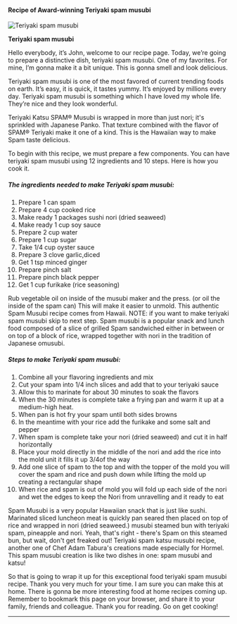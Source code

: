             

#### Recipe of Award-winning Teriyaki spam musubi

![Teriyaki spam musubi](https://img-global.cpcdn.com/recipes/5611136876544000/751x532cq70/teriyaki-spam-musubi-recipe-main-photo.jpg)

**Teriyaki spam musubi**

Hello everybody, it’s John, welcome to our recipe page. Today, we’re going to prepare a distinctive dish, teriyaki spam musubi. One of my favorites. For mine, I’m gonna make it a bit unique. This is gonna smell and look delicious.

Teriyaki spam musubi is one of the most favored of current trending foods on earth. It’s easy, it is quick, it tastes yummy. It’s enjoyed by millions every day. Teriyaki spam musubi is something which I have loved my whole life. They’re nice and they look wonderful.

Teriyaki Katsu SPAM® Musubi is wrapped in more than just nori; it's sprinkled with Japanese Panko. That texture combined with the flavor of SPAM® Teriyaki make it one of a kind. This is the Hawaiian way to make Spam taste delicious.

To begin with this recipe, we must prepare a few components. You can have teriyaki spam musubi using 12 ingredients and 10 steps. Here is how you cook it.

##### The ingredients needed to make Teriyaki spam musubi:

1.  Prepare 1 can spam
2.  Prepare 4 cup cooked rice
3.  Make ready 1 packages sushi nori (dried seaweed)
4.  Make ready 1 cup soy sauce
5.  Prepare 2 cup water
6.  Prepare 1 cup sugar
7.  Take 1/4 cup oyster sauce
8.  Prepare 3 clove garlic,diced
9.  Get 1 tsp minced ginger
10.  Prepare pinch salt
11.  Prepare pinch black pepper
12.  Get 1 cup furikake (rice seasoning)

Rub vegetable oil on inside of the musubi maker and the press. (or oil the inside of the spam can) This will make it easier to unmold. This authentic Spam Musubi recipe comes from Hawaii. NOTE: if you want to make teriyaki spam musubi skip to next step. Spam musubi is a popular snack and lunch food composed of a slice of grilled Spam sandwiched either in between or on top of a block of rice, wrapped together with nori in the tradition of Japanese omusubi.

##### Steps to make Teriyaki spam musubi:

1.  Combine all your flavoring ingredients and mix
2.  Cut your spam into 1/4 inch slices and add that to your teriyaki sauce
3.  Allow this to marinate for about 30 minutes to soak the flavors
4.  When the 30 minutes is complete take a frying pan and warm it up at a medium-high heat.
5.  When pan is hot fry your spam until both sides browns
6.  In the meantime with your rice add the furikake and some salt and pepper
7.  When spam is complete take your nori (dried seaweed) and cut it in half horizontally
8.  Place your mold directly in the middle of the nori and add the rice into the mold unit it fills it up 3/4of the way
9.  Add one slice of spam to the top and with the topper of the mold you will cover the spam and rice and push down while lifting the mold up creating a rectangular shape
10.  When rice and spam is out of mold you will fold up each side of the nori and wet the edges to keep the Nori from unravelling and it ready to eat

Spam Musubi is a very popular Hawaiian snack that is just like sushi. Marinated sliced luncheon meat is quickly pan seared then placed on top of rice and wrapped in nori (dried seaweed.) musubi steamed bun with teriyaki spam, pineapple and nori. Yeah, that's right - there's Spam on this steamed bun, but wait, don't get freaked out! Teriyaki spam katsu musubi recipe, another one of Chef Adam Tabura's creations made especially for Hormel. This spam musubi creation is like two dishes in one: spam musubi and katsu!

So that is going to wrap it up for this exceptional food teriyaki spam musubi recipe. Thank you very much for your time. I am sure you can make this at home. There is gonna be more interesting food at home recipes coming up. Remember to bookmark this page on your browser, and share it to your family, friends and colleague. Thank you for reading. Go on get cooking!

* * *